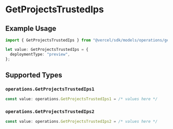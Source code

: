 # GetProjectsTrustedIps

## Example Usage

```typescript
import { GetProjectsTrustedIps } from "@vercel/sdk/models/operations/getprojects.js";

let value: GetProjectsTrustedIps = {
  deploymentType: "preview",
};
```

## Supported Types

### `operations.GetProjectsTrustedIps1`

```typescript
const value: operations.GetProjectsTrustedIps1 = /* values here */
```

### `operations.GetProjectsTrustedIps2`

```typescript
const value: operations.GetProjectsTrustedIps2 = /* values here */
```

